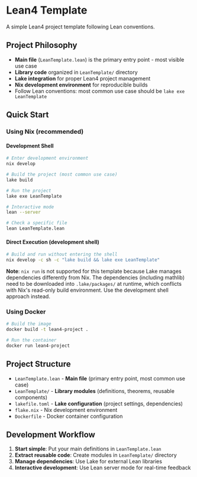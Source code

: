 # Lean4 Template

A simple Lean4 project template following Lean conventions.

## Project Philosophy

- **Main file** (`LeanTemplate.lean`) is the primary entry point - most visible use case
- **Library code** organized in `LeanTemplate/` directory
- **Lake integration** for proper Lean4 project management
- **Nix development environment** for reproducible builds
- Follow Lean conventions: most common use case should be `lake exe LeanTemplate`

## Quick Start

### Using Nix (recommended)

#### Development Shell

```bash
# Enter development environment
nix develop

# Build the project (most common use case)
lake build

# Run the project
lake exe LeanTemplate

# Interactive mode
lean --server

# Check a specific file
lean LeanTemplate.lean
```

#### Direct Execution (development shell)

```bash
# Build and run without entering the shell
nix develop -c sh -c "lake build && lake exe LeanTemplate"
```

**Note**: `nix run` is not supported for this template because Lake manages dependencies differently from Nix. The dependencies (including mathlib) need to be downloaded into `.lake/packages/` at runtime, which conflicts with Nix's read-only build environment. Use the development shell approach instead.

### Using Docker

```bash
# Build the image
docker build -t lean4-project .

# Run the container
docker run lean4-project
```

## Project Structure

- `LeanTemplate.lean` - **Main file** (primary entry point, most common use case)
- `LeanTemplate/` - **Library modules** (definitions, theorems, reusable components)
- `lakefile.toml` - **Lake configuration** (project settings, dependencies)
- `flake.nix` - Nix development environment
- `Dockerfile` - Docker container configuration

## Development Workflow

1. **Start simple**: Put your main definitions in `LeanTemplate.lean`
2. **Extract reusable code**: Create modules in `LeanTemplate/` directory
3. **Manage dependencies**: Use Lake for external Lean libraries
4. **Interactive development**: Use Lean server mode for real-time feedback

